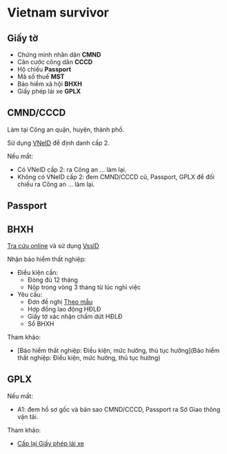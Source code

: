 # Vietnam survivor

## Giấy tờ

- Chứng minh nhân dân **CMND**
- Căn cước công dân **CCCD**
- Hộ chiếu **Passport**
- Mã số thuế **MST**
- Bảo hiểm xã hội **BHXH**
- Giấy phép lái xe **GPLX**

## CMND/CCCD

Làm tại Công an quận, huyện, thành phố.

Sử dụng [VNeID](https://play.google.com/store/apps/details?id=com.vnid) để định danh cấp 2.

Nếu mất:

- Có VNeID cấp 2: ra Công an ... làm lại.
- Không có VNeID cấp 2: đem CMND/CCCD cũ, Passport, GPLX để đối chiếu ra Công an ... làm lại.

## Passport

## BHXH

[Tra cứu online](https://baohiemxahoi.gov.vn/tracuu/Pages/tra-cuu-ho-gia-dinh.aspx) và sử dụng
[VssID](https://play.google.com/store/search?q=vssid&c=apps)

Nhận bảo hiểm thất nghiệp:

- Điều kiện cần:
    - Đóng đủ 12 tháng
    - Nộp trong vòng 3 tháng từ lúc nghỉ việc
- Yêu cầu:
    - Đơn đề nghị
      [Theo mẫu](https://luatvietnam.vn/bieu-mau/mau-de-nghi-huong-tro-cap-that-nghiep-571-19287-article.html)
    - Hợp đồng lao động HĐLĐ
    - Giấy tờ xác nhận chấm dứt HĐLĐ
    - Sổ BHXH

Tham khảo:

- [Bảo hiểm thất nghiệp: Điều kiện, mức hưởng, thủ tục hưởng](Bảo hiểm thất nghiệp: Điều kiện, mức hưởng, thủ tục hưởng)

## GPLX

Nếu mất:

- A1: đem hồ sơ gốc và bản sao CMND/CCCD, Passport ra Sở Giao thông vận tải.

Tham khảo:

- [Cấp lại Giấy phép lái xe](https://dichvucong.gov.vn/p/home/dvc-tthc-thu-tuc-hanh-chinh-chi-tiet.html?ma_thu_tuc=4016)
